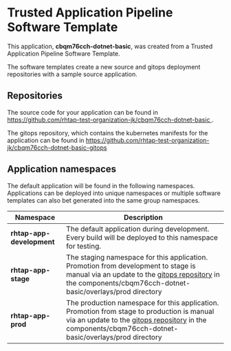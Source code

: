 # Trusted Application Pipeline Software Template

This application, **cbqm76cch-dotnet-basic**, was created from a Trusted Application Pipeline Software Template.

The software templates create a new source and gitops deployment repositories with a sample source application. 

## Repositories

The source code for your application can be found in [https://github.com/rhtap-test-organization-jk/cbqm76cch-dotnet-basic ](https://github.com/rhtap-test-organization-jk/cbqm76cch-dotnet-basic ).
 
The gitops repository, which contains the kubernetes manifests for the application can be found in 
[https://github.com/rhtap-test-organization-jk/cbqm76cch-dotnet-basic-gitops ](https://github.com/rhtap-test-organization-jk/cbqm76cch-dotnet-basic-gitops ) 

## Application namespaces 

The default application will be found in the following namespaces. Applications can be deployed into unique namespaces or multiple software templates can also bet generated into the same group namespaces.  

|  Namespace   |  Description   |  
| -------- | -------- |   
| **rhtap-app-development** | The default application during development. Every build will be deployed to this namespace for testing. | 
| **rhtap-app-stage** | The staging namespace for this application. Promotion from development to stage is manual via an update to the [gitops repository](https://github.com/rhtap-test-organization-jk/cbqm76cch-dotnet-basic-gitops ) in the components/cbqm76cch-dotnet-basic/overlays/prod directory |  
| **rhtap-app-prod** | The production namespace for this application. Promotion from stage to production is manual via an update to the [gitops repository](https://github.com/rhtap-test-organization-jk/cbqm76cch-dotnet-basic-gitops ) in the components/cbqm76cch-dotnet-basic/overlays/prod directory | 